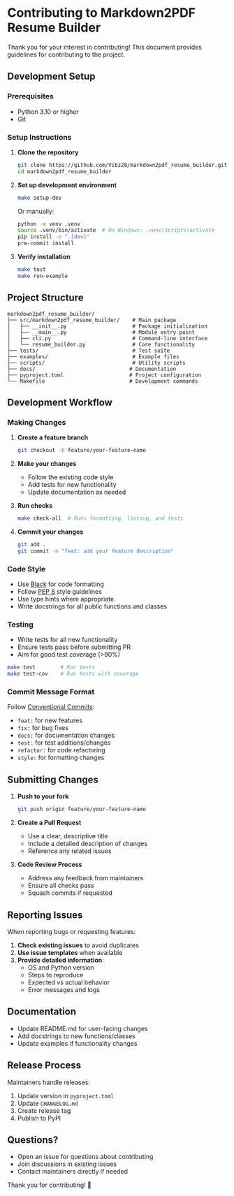 # Contributing to Markdown2PDF Resume Builder

Thank you for your interest in contributing! This document provides guidelines for contributing to the project.

## Development Setup

### Prerequisites
- Python 3.10 or higher
- Git

### Setup Instructions

1. **Clone the repository**
   ```bash
   git clone https://github.com/Vibz28/markdown2pdf_resume_builder.git
   cd markdown2pdf_resume_builder
   ```

2. **Set up development environment**
   ```bash
   make setup-dev
   ```
   
   Or manually:
   ```bash
   python -m venv .venv
   source .venv/bin/activate  # On Windows: .venv\Scripts\activate
   pip install -e ".[dev]"
   pre-commit install
   ```

3. **Verify installation**
   ```bash
   make test
   make run-example
   ```

## Project Structure

```
markdown2pdf_resume_builder/
├── src/markdown2pdf_resume_builder/    # Main package
│   ├── __init__.py                     # Package initialization
│   ├── __main__.py                     # Module entry point
│   ├── cli.py                          # Command-line interface
│   └── resume_builder.py               # Core functionality
├── tests/                              # Test suite
├── examples/                           # Example files
├── scripts/                            # Utility scripts
├── docs/                              # Documentation
├── pyproject.toml                     # Project configuration
└── Makefile                           # Development commands
```

## Development Workflow

### Making Changes

1. **Create a feature branch**
   ```bash
   git checkout -b feature/your-feature-name
   ```

2. **Make your changes**
   - Follow the existing code style
   - Add tests for new functionality
   - Update documentation as needed

3. **Run checks**
   ```bash
   make check-all  # Runs formatting, linting, and tests
   ```

4. **Commit your changes**
   ```bash
   git add .
   git commit -m "feat: add your feature description"
   ```

### Code Style

- Use [Black](https://black.readthedocs.io/) for code formatting
- Follow [PEP 8](https://pep8.org/) style guidelines
- Use type hints where appropriate
- Write docstrings for all public functions and classes

### Testing

- Write tests for all new functionality
- Ensure tests pass before submitting PR
- Aim for good test coverage (>90%)

```bash
make test        # Run tests
make test-cov    # Run tests with coverage
```

### Commit Message Format

Follow [Conventional Commits](https://www.conventionalcommits.org/):

- `feat:` for new features
- `fix:` for bug fixes
- `docs:` for documentation changes
- `test:` for test additions/changes
- `refactor:` for code refactoring
- `style:` for formatting changes

## Submitting Changes

1. **Push to your fork**
   ```bash
   git push origin feature/your-feature-name
   ```

2. **Create a Pull Request**
   - Use a clear, descriptive title
   - Include a detailed description of changes
   - Reference any related issues

3. **Code Review Process**
   - Address any feedback from maintainers
   - Ensure all checks pass
   - Squash commits if requested

## Reporting Issues

When reporting bugs or requesting features:

1. **Check existing issues** to avoid duplicates
2. **Use issue templates** when available
3. **Provide detailed information**:
   - OS and Python version
   - Steps to reproduce
   - Expected vs actual behavior
   - Error messages and logs

## Documentation

- Update README.md for user-facing changes
- Add docstrings to new functions/classes
- Update examples if functionality changes

## Release Process

Maintainers handle releases:

1. Update version in `pyproject.toml`
2. Update `CHANGELOG.md`
3. Create release tag
4. Publish to PyPI

## Questions?

- Open an issue for questions about contributing
- Join discussions in existing issues
- Contact maintainers directly if needed

Thank you for contributing! 🎉
